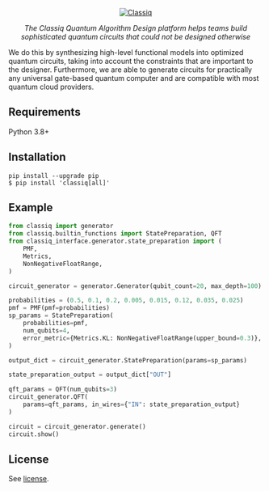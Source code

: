 <p align="center">
  <a href="https://www.classiq.io"><img src="https://uploads-ssl.webflow.com/60000db7a5f449af5e4590ac/6122b22eea7a9583a5c0d560_classiq_RGB_Green_with_margin.png
" alt="Classiq"></a>
</p>
<p align="center">
    <em>The Classiq Quantum Algorithm Design platform helps teams build sophisticated quantum circuits that could not be designed otherwise</em>
</p>


We do this by synthesizing high-level functional models into optimized quantum circuits, taking into account the
constraints that are important to the designer. Furthermore, we are able to generate circuits for practically any
universal gate-based quantum computer and are compatible with most quantum cloud providers.

## Requirements
Python 3.8+


## Installation
```console
pip install --upgrade pip
$ pip install 'classiq[all]'
```

## Example

```python
from classiq import generator
from classiq.builtin_functions import StatePreparation, QFT
from classiq_interface.generator.state_preparation import (
    PMF,
    Metrics,
    NonNegativeFloatRange,
)

circuit_generator = generator.Generator(qubit_count=20, max_depth=100)

probabilities = (0.5, 0.1, 0.2, 0.005, 0.015, 0.12, 0.035, 0.025)
pmf = PMF(pmf=probabilities)
sp_params = StatePreparation(
    probabilities=pmf,
    num_qubits=4,
    error_metric={Metrics.KL: NonNegativeFloatRange(upper_bound=0.3)},
)

output_dict = circuit_generator.StatePreparation(params=sp_params)

state_preparation_output = output_dict["OUT"]

qft_params = QFT(num_qubits=3)
circuit_generator.QFT(
    params=qft_params, in_wires={"IN": state_preparation_output}
)

circuit = circuit_generator.generate()
circuit.show()
```

## License
See [license](https://classiq.io/license).
